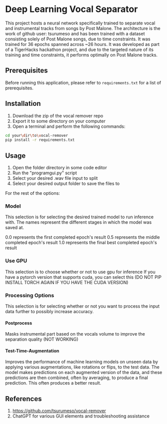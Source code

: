 # Deep Learning Vocal Separator

This project hosts a neural network specifically trained to separate vocal and instrumental tracks from songs by Post Malone. The architecture is the work of github user: tsurumeso and has been trained with a dataset consisting solely of Post Malone songs, due to time constraints. It was trained for 36 epochs spanned across ~26 hours. It was developed as part of a TigerHacks hackathon project, and due to the targeted nature of its training and time constraints, it performs optimally on Post Malone tracks.

## Prerequisites

Before running this application, please refer to `requirements.txt` for a list of prerequisites.

## Installation

1. Download the zip of the vocal remover repo
2. Export it to some directory on your computer
3. Open a terminal and perform the following commands:
```bash
cd your\dir\to\vocal-remover
pip install -r requirements.txt
```

## Usage

1. Open the folder directory in some code editor
2. Run the "programgui.py" script
3. Select your desired .wav file input to split
4. Select your desired output folder to save the files to

For the rest of the options:

### Model

This selection is for selecting the desired trained model to run inference with.
The names represent the different stages in which the model was saved at.

0.0 represents the first completed epoch's result
0.5 represents the middle completed epoch's result
1.0 represents the final best completed epoch's result

### Use GPU

This selection is to choose whether or not to use gpu for inference
If you have a pytorch version that supports cuda, you can select this (DO NOT PIP INSTALL TORCH AGAIN IF YOU HAVE THE CUDA VERSION)

### Processing Options

This selection is for selecting whether or not you want to process the input data further to possibly increase accuracy.

#### Postprocess

Masks instrumental part based on the vocals volume to improve the separation quality (NOT WORKING)

#### Test-Time-Augmentation

Improves the performance of machine learning models on unseen data by applying various augmentations, like rotations or flips, to the test data. The model makes predictions on each augmented version of the data, and these predictions are then combined, often by averaging, to produce a final prediction. This often produces a better result.

## References

1. https://github.com/tsurumeso/vocal-remover
2. ChatGPT for various GUI elements and troubleshooting assistance
